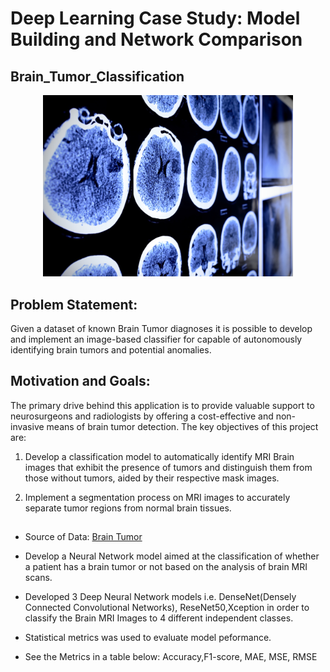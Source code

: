# Deep Learning Case Study: Model Building and Network Comparison

## Brain_Tumor_Classification

<div align="center">
    <img width="400" src="brain-scan.jpg" alt="Material Bread logo">
</div>

## Problem Statement:
Given a dataset of known Brain Tumor diagnoses it is possible to develop and implement an image-based classifier for capable of autonomously identifying brain tumors and potential anomalies.



## Motivation and Goals:

The primary drive behind this application is to provide valuable support to neurosurgeons and radiologists by offering a cost-effective and non-invasive means of brain tumor detection. The key objectives of this project are:


1. Develop a classification model to automatically identify MRI Brain images that exhibit the presence of tumors and distinguish them from those without tumors, aided by their respective mask images.

2. Implement a segmentation process on MRI images to accurately separate tumor regions from normal brain tissues.

##
- Source of Data: [Brain Tumor](https://figshare.com/articles/dataset/brain_tumor_dataset/1512427)
  
- Develop a Neural Network model aimed at the classification of whether a patient has a brain tumor or not based on the analysis of brain MRI scans.

- Developed 3 Deep Neural Network models i.e. DenseNet(Densely Connected Convolutional Networks), ReseNet50,Xception in order to classify the Brain MRI Images to 4 different independent classes.
  
- Statistical metrics was used to evaluate model peformance.
  
- See the Metrics in a table below: Accuracy,F1-score, MAE, MSE, RMSE





